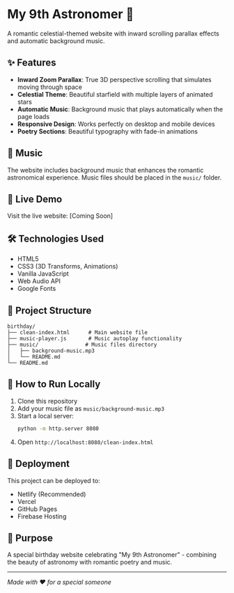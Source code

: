 # My 9th Astronomer 🌟

A romantic celestial-themed website with inward scrolling parallax effects and automatic background music.

## ✨ Features

- **Inward Zoom Parallax**: True 3D perspective scrolling that simulates moving through space
- **Celestial Theme**: Beautiful starfield with multiple layers of animated stars
- **Automatic Music**: Background music that plays automatically when the page loads
- **Responsive Design**: Works perfectly on desktop and mobile devices
- **Poetry Sections**: Beautiful typography with fade-in animations

## 🎵 Music

The website includes background music that enhances the romantic astronomical experience. Music files should be placed in the `music/` folder.

## 🚀 Live Demo

Visit the live website: [Coming Soon]

## 🛠️ Technologies Used

- HTML5
- CSS3 (3D Transforms, Animations)
- Vanilla JavaScript
- Web Audio API
- Google Fonts

## 📁 Project Structure

```
birthday/
├── clean-index.html      # Main website file
├── music-player.js       # Music autoplay functionality
├── music/               # Music files directory
│   ├── background-music.mp3
│   └── README.md
└── README.md
```

## 🌟 How to Run Locally

1. Clone this repository
2. Add your music file as `music/background-music.mp3`
3. Start a local server:
   ```bash
   python -m http.server 8080
   ```
4. Open `http://localhost:8080/clean-index.html`

## 💫 Deployment

This project can be deployed to:
- Netlify (Recommended)
- Vercel
- GitHub Pages
- Firebase Hosting

## 🎯 Purpose

A special birthday website celebrating "My 9th Astronomer" - combining the beauty of astronomy with romantic poetry and music.

---

*Made with ❤️ for a special someone*
